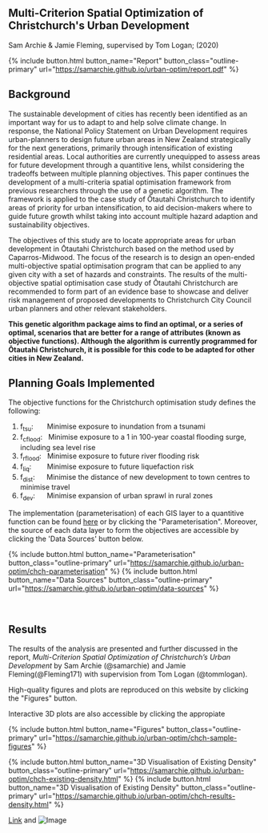 ## Multi-Criterion Spatial Optimization of Christchurch's Urban Development

Sam Archie & Jamie Fleming, supervised by Tom Logan; (2020)

{% include button.html button_name="Report" button_class="outline-primary" url="https://samarchie.github.io/urban-optim/report.pdf" %}

## Background

The sustainable development of cities has recently been identified as an important way for us to adapt to and help solve climate change. In response, the National Policy Statement on Urban Development requires urban-planners to design future urban areas in New Zealand strategically for the next generations, primarily through intensification of existing residential areas. Local authorities are currently unequipped to assess areas for future development through a quantitive lens, whilst considering the tradeoffs between multiple planning objectives. This paper continues the development of a multi-criteria spatial optimisation framework from previous researchers through the use of a genetic algorithm. The framework is applied to the case study of Ōtautahi Christchurch to identify areas of priority for urban intensification, to aid decision-makers where to guide future growth whilst taking into account multiple hazard adaption and sustainability objectives.

The objectives of this study are to locate appropriate areas for urban development in Ōtautahi Christchurch based on the method used by Caparros-Midwood. The focus of the research is to design an open-ended multi-objective spatial optimisation program that can be applied to any given city with a set of hazards and constraints. The results of the multi-objective spatial optimisation case study of Ōtautahi Christchurch are recommended to form part of an evidence base to showcase and deliver risk management of proposed developments to Christchurch City Council urban planners and other relevant stakeholders.

**This genetic algorithm package aims to find an optimal, or a series of optimal, scenarios that are better for a range of attributes (known as objective functions). Although the algorithm is currently programmed for Ōtautahi Christchurch, it is possible for this code to be adapted for other cities in New Zealand.**


## Planning Goals Implemented

The objective functions for the Christchurch optimisation study defines the following:
1. f<sub>tsu</sub>: &nbsp;&nbsp;&nbsp;&nbsp;&nbsp;&nbsp;Minimise exposure to inundation from a tsunami
2. f<sub>cflood</sub>: &nbsp;&nbsp;Minimise exposure to a 1 in 100-year coastal flooding surge, including sea level rise
3. f<sub>rflood</sub>: &nbsp;&nbsp;Minimise exposure to future river flooding risk
4. f<sub>liq</sub>: &nbsp;&nbsp;&nbsp;&nbsp;&nbsp;&nbsp;&nbsp;Minimise exposure to future liquefaction risk
5. f<sub>dist</sub>: &nbsp;&nbsp;&nbsp;&nbsp;&nbsp;Minimise the distance of new development to town centres to minimise travel
6. f<sub>dev</sub>: &nbsp;&nbsp;&nbsp;&nbsp;&nbsp;Minimise expansion of urban sprawl in rural zones

The implementation (parameterisation) of each GIS layer to a quantitive function can be found [here](URL) or by clicking the "Parameterisation". Moreover, the source of each data layer to form the objectives are accessible by clicking the 'Data Sources' button below.

{% include button.html button_name="Parameterisation" button_class="outline-primary" url="https://samarchie.github.io/urban-optim/chch-parameterisation" %} {% include button.html button_name="Data Sources" button_class="outline-primary" url="https://samarchie.github.io/urban-optim/data-sources" %}

<br>

## Results

The results of the analysis are presented and further discussed in the report, *Multi-Criterion Spatial Optimization of Christchurch’s Urban Development* by Sam Archie (@samarchie) and Jamie Fleming(@Fleming171) with supervision from Tom Logan (@tommlogan).

High-quality figures and plots are reproduced on this website by clicking the "Figures" button.

Interactive 3D plots are also accessible by clicking the appropiate

{% include button.html button_name="Figures" button_class="outline-primary" url="https://samarchie.github.io/urban-optim/chch-sample-figures" %}


{% include button.html button_name="3D Visualisation of Existing Density" button_class="outline-primary" url="https://samarchie.github.io/urban-optim/chch-existing-density.html" %} {% include button.html button_name="3D Visualisation of Existing Density" button_class="outline-primary" url="https://samarchie.github.io/urban-optim/chch-results-density.html" %}


[Link](url) and ![Image](src)
```
